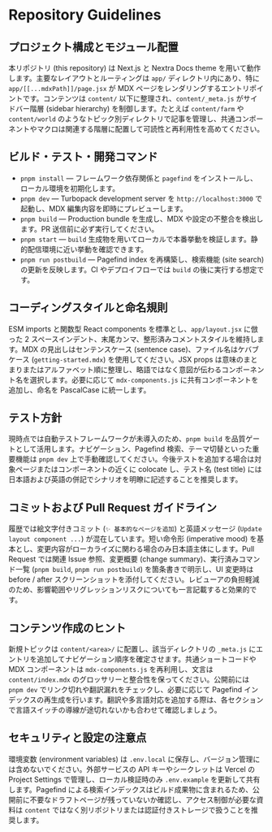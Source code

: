 # Repository Guidelines

## プロジェクト構成とモジュール配置
本リポジトリ (this repository) は Next.js と Nextra Docs theme を用いて動作します。主要なレイアウトとルーティングは `app/` ディレクトリ内にあり、特に `app/[[...mdxPath]]/page.jsx` が MDX ページをレンダリングするエントリポイントです。コンテンツは `content/` 以下に整理され、`content/_meta.js` がサイドバー階層 (sidebar hierarchy) を制御します。たとえば `content/farm` や `content/world` のようなトピック別ディレクトリで記事を管理し、共通コンポーネントやマクロは関連する階層に配置して可読性と再利用性を高めてください。

## ビルド・テスト・開発コマンド
- `pnpm install` — フレームワーク依存関係と `pagefind` をインストールし、ローカル環境を初期化します。
- `pnpm dev` — Turbopack development server を `http://localhost:3000` で起動し、MDX 編集内容を即時にプレビューします。
- `pnpm build` — Production bundle を生成し、MDX や設定の不整合を検出します。PR 送信前に必ず実行してください。
- `pnpm start` — `build` 生成物を用いてローカルで本番挙動を検証します。静的配信環境に近い挙動を確認できます。
- `pnpm run postbuild` — Pagefind index を再構築し、検索機能 (site search) の更新を反映します。CI やデプロイフローでは `build` の後に実行する想定です。

## コーディングスタイルと命名規則
ESM imports と関数型 React components を標準とし、`app/layout.jsx` に倣った 2 スペースインデント、末尾カンマ、整形済みコメントスタイルを維持します。MDX の見出しはセンテンスケース (sentence case)、ファイル名はケバブケース (`getting-started.mdx`) を使用してください。JSX props は意味のまとまりまたはアルファベット順に整理し、略語ではなく意図が伝わるコンポーネント名を選択します。必要に応じて `mdx-components.js` に共有コンポーネントを追加し、命名を PascalCase に統一します。

## テスト方針
現時点では自動テストフレームワークが未導入のため、`pnpm build` を品質ゲートとして活用します。ナビゲーション、Pagefind 検索、テーマ切替といった重要機能は `pnpm dev` 上で手動確認してください。今後テストを追加する場合は対象ページまたはコンポーネントの近くに colocate し、テスト名 (test title) には日本語および英語の併記でシナリオを明瞭に記述することを推奨します。

## コミットおよび Pull Request ガイドライン
履歴では絵文字付きコミット (`✨ 基本的なページを追加`) と英語メッセージ (`Update layout component ...`) が混在しています。短い命令形 (imperative mood) を基本とし、変更内容がローカライズに関わる場合のみ日本語主体にします。Pull Request では関連 Issue 参照、変更概要 (change summary)、実行済みコマンド一覧 (`pnpm build`, `pnpm run postbuild`) を箇条書きで明示し、UI 変更時は before / after スクリーンショットを添付してください。レビューアの負担軽減のため、影響範囲やリグレッションリスクについても一言記載すると効果的です。

## コンテンツ作成のヒント
新規トピックは `content/<area>/` に配置し、該当ディレクトリの `_meta.js` にエントリを追加してナビゲーション順序を確定させます。共通ショートコードや MDX コンポーネントは `mdx-components.js` を再利用し、文言は `content/index.mdx` のグロッサリーと整合性を保ってください。公開前には `pnpm dev` でリンク切れや翻訳漏れをチェックし、必要に応じて Pagefind インデックスの再生成を行います。翻訳や多言語対応を追加する際は、各セクションで言語スイッチの導線が途切れないかも合わせて確認しましょう。

## セキュリティと設定の注意点
環境変数 (environment variables) は `.env.local` に保存し、バージョン管理には含めないでください。外部サービスの API キーやシークレットは Vercel の Project Settings で管理し、ローカル検証時のみ `.env.example` を更新して共有します。Pagefind による検索インデックスはビルド成果物に含まれるため、公開前に不要なドラフトページが残っていないか確認し、アクセス制御が必要な資料は `content` ではなく別リポジトリまたは認証付きストレージで扱うことを推奨します。
